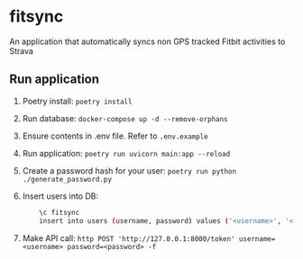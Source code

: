 # fitsync

An application that automatically syncs non GPS tracked Fitbit activities to Strava

## Run application

1. Poetry install: `poetry install`
1. Run database: `docker-compose up -d --remove-orphans`
1. Ensure contents in .env file. Refer to `.env.example`
1. Run application: `poetry run uvicorn main:app --reload`
1. Create a password hash for your user: `poetry run python ./generate_password.py`
1. Insert users into DB:

    ```bash
        \c fitsync
        insert into users (username, password) values ('<username>', '<brcypt password>');
    ```

1. Make API call: `http POST 'http://127.0.0.1:8000/token' username=<username> password=<password> -f`

